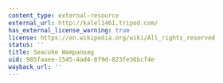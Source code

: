 ```yaml
---
content_type: external-resource
external_url: http://kalel1461.tripod.com/
has_external_license_warning: true
license: https://en.wikipedia.org/wiki/All_rights_reserved
status: ''
title: Seacoke Wampanoag
uid: 985faaee-1545-4ad4-8f9d-823fe36bcf4e
wayback_url: ''
---
```

